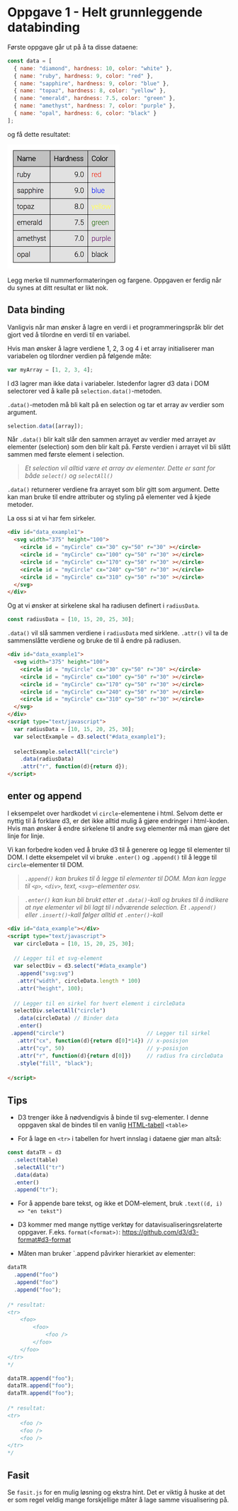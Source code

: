 # Oppgave 1 - Helt grunnleggende databinding

Første oppgave går ut på å ta disse dataene:

```javascript
const data = [
  { name: "diamond", hardness: 10, color: "white" },
  { name: "ruby", hardness: 9, color: "red" },
  { name: "sapphire", hardness: 9, color: "blue" },
  { name: "topaz", hardness: 8, color: "yellow" },
  { name: "emerald", hardness: 7.5, color: "green" },
  { name: "amethyst", hardness: 7, color: "purple" },
  { name: "opal", hardness: 6, color: "black" }
];
```

og få dette resultatet:

![Resultat oppgave 1](../../img/1-table.png)

Legg merke til nummerformateringen og fargene. Oppgaven er ferdig når du synes at ditt resultat er likt nok.

## Data binding

Vanligvis når man ønsker å lagre en verdi i et programmeringspråk blir det gjort ved å tilordne en verdi til en variabel.

Hvis man ønsker å lagre verdiene 1, 2, 3 og 4 i et array initialiserer man variabelen og tilordner verdien på følgende måte:

```javascript
var myArray = [1, 2, 3, 4];
```

I d3 lagrer man ikke data i variabeler. Istedenfor lagrer d3 data i DOM selectorer ved å kalle på `selection.data()`-metoden.

`.data()`-metoden må bli kalt på en selection og tar et array av verdier som argument.

```javascript
selection.data([array]);
```

Når `.data()` blir kalt slår den sammen arrayet av verdier med arrayet av elementer (selection) som den blir kalt på. Første verdien i arrayet vil bli slått sammen med første element i selection.

> _Et selection vil alltid være et array av elementer. Dette er sant for både `select()` og `selectAll()`_

`.data()` returnerer verdiene fra arrayet som blir gitt som argument. Dette kan man bruke til endre attributer og styling på elementer ved å kjede metoder.

La oss si at vi har fem sirkeler.

```html
<div id="data_example1">
  <svg width="375" height="100">
    <circle id = "myCircle" cx="30" cy="50" r="30" ></circle>
    <circle id = "myCircle" cx="100" cy="50" r="30" ></circle>
    <circle id = "myCircle" cx="170" cy="50" r="30" ></circle>
    <circle id = "myCircle" cx="240" cy="50" r="30" ></circle>
    <circle id = "myCircle" cx="310" cy="50" r="30" ></circle>
  </svg>
</div>
```

Og at vi ønsker at sirkelene skal ha radiusen definert i `radiusData`.

```javascript
const radiusData = [10, 15, 20, 25, 30];
```

`.data()` vil slå sammen verdiene i `radiusData` med sirklene.
`.attr()` vil ta de sammenslåtte verdiene og bruke de til å endre på radiusen.

```html
<div id="data_example1">
  <svg width="375" height="100">
    <circle id = "myCircle" cx="30" cy="50" r="30" ></circle>
    <circle id = "myCircle" cx="100" cy="50" r="30" ></circle>
    <circle id = "myCircle" cx="170" cy="50" r="30" ></circle>
    <circle id = "myCircle" cx="240" cy="50" r="30" ></circle>
    <circle id = "myCircle" cx="310" cy="50" r="30" ></circle>
  </svg>
</div>
<script type="text/javascript">
  var radiusData = [10, 15, 20, 25, 30];
  var selectExample = d3.select("#data_example1");

  selectExample.selectAll("circle")
    .data(radiusData)
    .attr("r", function(d){return d});
</script>
```

## enter og append

I eksempelet over hardkodet vi `circle`-elementene i html. Selvom dette er nyttig til å forklare d3, er det ikke alltid mulig å gjøre endringer i html-koden. Hvis man ønsker å endre sirkelene til andre svg elementer må man gjøre det linje for linje.

Vi kan forbedre koden ved å bruke d3 til å generere og legge til elementer til DOM. I dette eksempelet vil vi bruke `.enter()` og `.append()` til å legge til `circle`-elementer til DOM.

> _`.append()` kan brukes til å legge til elementer til DOM. Man kan legge til `<p>`, `<div>`, text, `<svg>`-elementer osv._

> _`.enter()` kan kun bli brukt etter et `.data()`-kall og brukes til å indikere at nye elementer vil bli lagt til i nåværende selection. Et `.append()` eller `.insert()`-kall følger alltid et `.enter()`-kall_

```html
<div id="data_example"></div>
<script type="text/javascript">
  var circleData = [10, 15, 20, 25, 30];

  // Legger til et svg-element
  var selectDiv = d3.select("#data_example")
   .append("svg:svg")
   .attr("width", circleData.length * 100)
   .attr("height", 100);

  // Legger til en sirkel for hvert element i circleData
  selectDiv.selectAll("circle")
   .data(circleData) // Binder data
   .enter()
 .append("circle")                          // Legger til sirkel
   .attr("cx", function(d){return d[0]*14}) // x-posisjon
   .attr("cy", 50)                          // y-posisjon
   .attr("r", function(d){return d[0]})     // radius fra circleData
   .style("fill", "black");

</script>
```

## Tips

* D3 trenger ikke å nødvendigvis å binde til svg-elementer. I denne oppgaven skal de bindes til en vanlig [HTML-tabell](https://developer.mozilla.org/en-US/docs/Learn/HTML/Tables/Basics) `<table>`

* For å lage en `<tr>` i tabellen for hvert innslag i dataene gjør man altså:

```javascript
const dataTR = d3
  .select(table)
  .selectAll("tr")
  .data(data)
  .enter()
  .append("tr");
```

* For å appende bare tekst, og ikke et DOM-element, bruk `.text((d, i) => "en tekst")`

* D3 kommer med mange nyttige verktøy for datavisualiseringsrelaterte oppgaver. F.eks. `format(<format>)`: https://github.com/d3/d3-format#d3-format

* Måten man bruker `.append påvirker hierarkiet av elementer:

```javascript
dataTR
  .append("foo")
  .append("foo")
  .append("foo");

/* resultat:
<tr>
    <foo>
        <foo>
            <foo />
        </foo>
    </foo>
</tr>
*/
```

```javascript
dataTR.append("foo");
dataTR.append("foo");
dataTR.append("foo");

/* resultat:
<tr>
    <foo />
    <foo />
    <foo />
</tr>
*/
```

## Fasit

Se `fasit.js` for en mulig løsning og ekstra hint. Det er viktig å huske at det er som regel veldig mange forskjellige måter å lage samme visualisering på.
